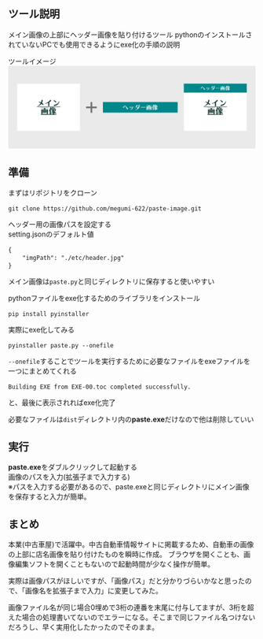 ## ツール説明
メイン画像の上部にヘッダー画像を貼り付けるツール
pythonのインストールされていないPCでも使用できるようにexe化の手順の説明

ツールイメージ  
![ツールイメージ](/etc/image.jpg)

## 準備

まずはリポジトリをクローン
```
git clone https://github.com/megumi-622/paste-image.git
```

ヘッダー用の画像パスを設定する  
setting.jsonのデフォルト値
```
{
    "imgPath": "./etc/header.jpg"
}
```

メイン画像は`paste.py`と同じディレクトリに保存すると使いやすい

pythonファイルをexe化するためのライブラリをインストール

```
pip install pyinstaller
```

実際にexe化してみる

```
pyinstaller paste.py --onefile
```
`--onefile`することでツールを実行するために必要なファイルをexeファイルを一つにまとめてくれる

```
Building EXE from EXE-00.toc completed successfully.
```
と、最後に表示されればexe化完了

必要なファイルは`dist`ディレクトリ内の**paste.exe**だけなので他は削除していい

## 実行
**paste.exe**をダブルクリックして起動する  
画像のパスを入力(拡張子まで入力する)  
※パスを入力する必要があるので、paste.exeと同じディレクトリにメイン画像を保存すると入力が簡単。

## まとめ
本業(中古車屋)で活躍中。中古自動車情報サイトに掲載するため、自動車の画像の上部に店名画像を貼り付けたものを瞬時に作成。
ブラウザを開くことも、画像編集ソフトを開くこともないので起動時間が少なく操作が簡単。

実際は画像パスがほしいですが、「画像パス」だと分かりづらいかなと思ったので、「画像名を拡張子まで入力」に変更してみた。

画像ファイル名が同じ場合0埋めで3桁の連番を末尾に付与してますが、3桁を超えた場合の処理書いてないのでエラーになる。そこまで同じファイル名つけないだろうし、早く実用化したかったのでそのまま。